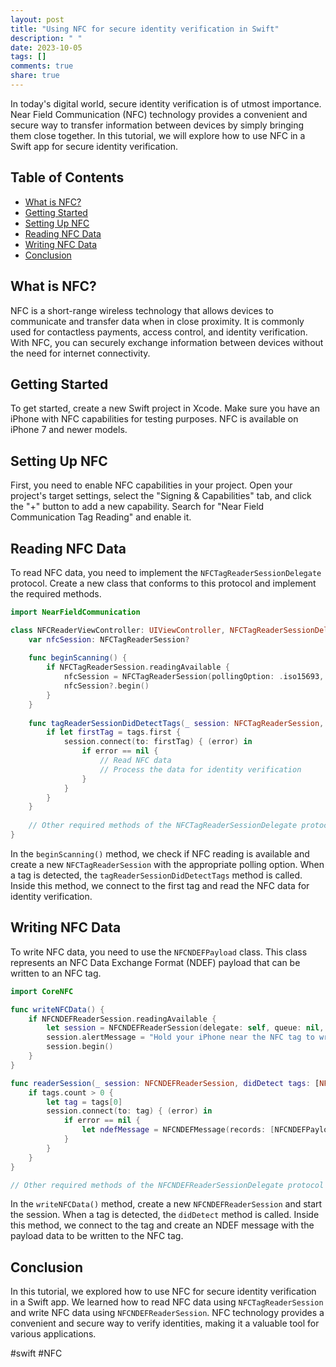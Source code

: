 ```yaml
---
layout: post
title: "Using NFC for secure identity verification in Swift"
description: " "
date: 2023-10-05
tags: []
comments: true
share: true
---
```


In today's digital world, secure identity verification is of utmost importance. Near Field Communication (NFC) technology provides a convenient and secure way to transfer information between devices by simply bringing them close together. In this tutorial, we will explore how to use NFC in a Swift app for secure identity verification.

## Table of Contents
- [What is NFC?](#what-is-nfc)
- [Getting Started](#getting-started)
- [Setting Up NFC](#setting-up-nfc)
- [Reading NFC Data](#reading-nfc-data)
- [Writing NFC Data](#writing-nfc-data)
- [Conclusion](#conclusion)

## What is NFC?
NFC is a short-range wireless technology that allows devices to communicate and transfer data when in close proximity. It is commonly used for contactless payments, access control, and identity verification. With NFC, you can securely exchange information between devices without the need for internet connectivity.

## Getting Started
To get started, create a new Swift project in Xcode. Make sure you have an iPhone with NFC capabilities for testing purposes. NFC is available on iPhone 7 and newer models.

## Setting Up NFC
First, you need to enable NFC capabilities in your project. Open your project's target settings, select the "Signing & Capabilities" tab, and click the "+" button to add a new capability. Search for "Near Field Communication Tag Reading" and enable it.

## Reading NFC Data
To read NFC data, you need to implement the `NFCTagReaderSessionDelegate` protocol. Create a new class that conforms to this protocol and implement the required methods.

```swift
import NearFieldCommunication

class NFCReaderViewController: UIViewController, NFCTagReaderSessionDelegate {
    var nfcSession: NFCTagReaderSession?
    
    func beginScanning() {
        if NFCTagReaderSession.readingAvailable {
            nfcSession = NFCTagReaderSession(pollingOption: .iso15693, delegate: self)
            nfcSession?.begin()
        }
    }
    
    func tagReaderSessionDidDetectTags(_ session: NFCTagReaderSession, tags: [NFCTag]) {
        if let firstTag = tags.first {
            session.connect(to: firstTag) { (error) in
                if error == nil {
                    // Read NFC data
                    // Process the data for identity verification
                }
            }
        }
    }
    
    // Other required methods of the NFCTagReaderSessionDelegate protocol
}

```
In the `beginScanning()` method, we check if NFC reading is available and create a new `NFCTagReaderSession` with the appropriate polling option. When a tag is detected, the `tagReaderSessionDidDetectTags` method is called. Inside this method, we connect to the first tag and read the NFC data for identity verification.

## Writing NFC Data
To write NFC data, you need to use the `NFCNDEFPayload` class. This class represents an NFC Data Exchange Format (NDEF) payload that can be written to an NFC tag.

```swift
import CoreNFC

func writeNFCData() {
    if NFCNDEFReaderSession.readingAvailable {
        let session = NFCNDEFReaderSession(delegate: self, queue: nil, invalidateAfterFirstRead: true)
        session.alertMessage = "Hold your iPhone near the NFC tag to write data."
        session.begin()
    }
}

func readerSession(_ session: NFCNDEFReaderSession, didDetect tags: [NFCNDEFTag]) {
    if tags.count > 0 {
        let tag = tags[0]
        session.connect(to: tag) { (error) in
            if error == nil {
                let ndefMessage = NFCNDEFMessage(records: [NFCNDEFPayload.wellKnownTypeTextPayload(string: "Hello, NFC!")])
            }
        }
    }
}

// Other required methods of the NFCNDEFReaderSessionDelegate protocol
```
In the `writeNFCData()` method, create a new `NFCNDEFReaderSession` and start the session. When a tag is detected, the `didDetect` method is called. Inside this method, we connect to the tag and create an NDEF message with the payload data to be written to the NFC tag.

## Conclusion
In this tutorial, we explored how to use NFC for secure identity verification in a Swift app. We learned how to read NFC data using `NFCTagReaderSession` and write NFC data using `NFCNDEFReaderSession`. NFC technology provides a convenient and secure way to verify identities, making it a valuable tool for various applications.

#swift #NFC
